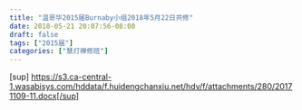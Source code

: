 ```yaml
---
title: "温哥华2015届Burnaby小组2018年5月22日共修"
date: 2018-05-21 20:07:56-08:00
draft: false
tags: ["2015届"]
categories: ["慧灯禅修班"]
---
```

[sup] https://s3.ca-central-1.wasabisys.com/hddata/f.huidengchanxiu.net/hdv/f/attachments/280/20171109-11.docx[/sup]
